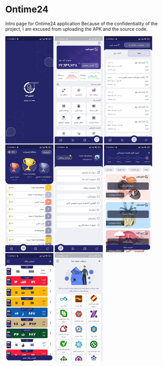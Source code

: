 # Ontime24
Intro page for Ontime24 application
Because of the confidentiality of the project, I am excused from uploading the APK and the source code.

<p float="left">
  <img src="./screenshots/img_1.jpg" width="30%" />
  <img src="./screenshots/img_2.jpg" width="30%" />
  <img src="./screenshots/img_3.jpg" width="30%" />
  <img src="./screenshots/img_4.jpg" width="30%" />
  <img src="./screenshots/img_5.jpg" width="30%" />
  <img src="./screenshots/img_6.jpg" width="30%" />
  <img src="./screenshots/img_7.jpg" width="30%" />
  <img src="./screenshots/img_8.jpg" width="30%" />
</p>
